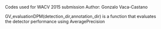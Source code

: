 Codes used for WACV 2015 submission
Author: Gonzalo Vaca-Castano

GV_evaluationDPM(detection_dir,annotation_dir) is a function that evaluates the detector performance using AveragePrecision

